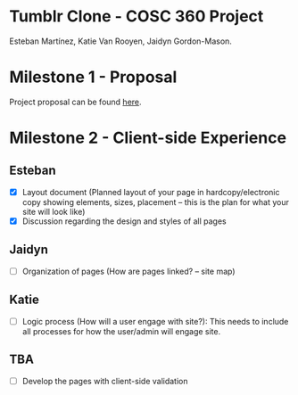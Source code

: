 # Tumblr Clone - COSC 360 Project

Esteban Martínez, Katie Van Rooyen, Jaidyn Gordon-Mason.

# Milestone 1 - Proposal

Project proposal can be found [here](./docs/Proposal.pdf).

# Milestone 2 - Client-side Experience

## Esteban

-   [x] Layout document (Planned layout of your page in hardcopy/electronic copy showing elements, sizes, placement – this is the plan for what your site will look like)
-   [x] Discussion regarding the design and styles of all pages

## Jaidyn

-   [ ] Organization of pages (How are pages linked? – site map)

## Katie

-   [ ] Logic process (How will a user engage with site?): This needs to include all processes for how the user/admin will engage site.

## TBA

-   [ ] Develop the pages with client-side validation
